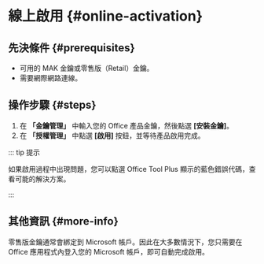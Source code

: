 # 線上啟用 {#online-activation}

## 先決條件 {#prerequisites}

- 可用的 MAK 金鑰或零售版（Retail）金鑰。
- 需要網際網路連線。

## 操作步驟 {#steps}

1. 在 **「金鑰管理」** 中輸入您的 Office 產品金鑰，然後點選 **[安裝金鑰]**。
2. 在 **「授權管理」** 中點選 **[啟用]** 按鈕，並等待產品啟用完成。

::: tip 提示

如果啟用過程中出現問題，您可以點選 Office Tool Plus 顯示的藍色錯誤代碼，查看可能的解決方案。

:::

## 其他資訊 {#more-info}

零售版金鑰通常會綁定到 Microsoft 帳戶。因此在大多數情況下，您只需要在 Office 應用程式內登入您的 Microsoft 帳戶，即可自動完成啟用。
